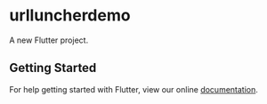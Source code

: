 # urlluncherdemo

A new Flutter project.

## Getting Started

For help getting started with Flutter, view our online
[documentation](https://flutter.io/).
